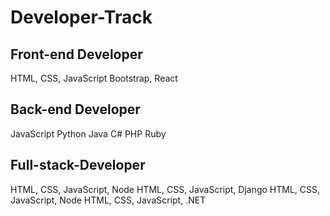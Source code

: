# Developer-Track


## Front-end Developer

HTML, CSS, JavaScript
Bootstrap, React

## Back-end Developer

JavaScript
Python
Java
C#
PHP
Ruby


## Full-stack-Developer

HTML, CSS, JavaScript, Node
HTML, CSS, JavaScript, Django
HTML, CSS, JavaScript, Node
HTML, CSS, JavaScript, .NET
